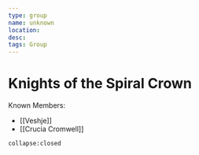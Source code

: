 ```yaml
---
type: group
name: unknown
location: 
desc: 
tags: Group
---
```


# Knights of the Spiral Crown 
Known Members:
- [[Veshje]]
- [[Crucia Cromwell]]
```ad-ooc
collapse:closed
```